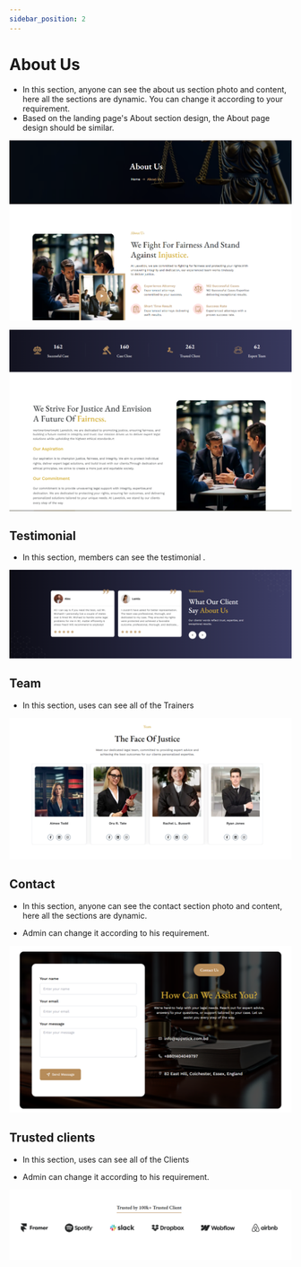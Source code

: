 ```yaml
---
sidebar_position: 2
---
```


# About Us

- In this section, anyone can see the about us section photo and content, here all the sections are dynamic. You can change it according to your requirement.
- Based on the landing page's About section design, the About page design should be similar.

![About Us](./img/a.png)


![About Us](./img/aa1.png)

## Testimonial

- In this section, members can see the testimonial .

![tt](./img/tt1.png)

## Team

- In this section, uses can see all of the Trainers

![pricing plan](./img/t1.png)


## Contact


- In this section, anyone can see the contact section photo and content, here all the sections are dynamic.

- Admin can change it according to his requirement.
 

![gallary](./img/c.png)

## Trusted  clients

- In this section, uses can see all of the Clients

- Admin can change it according to his requirement.

![clients](./img/cl.png)
